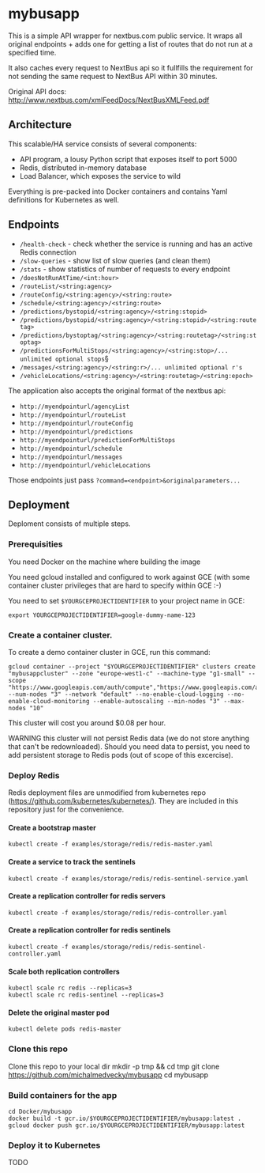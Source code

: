# mybusapp

This is a simple API wrapper for nextbus.com public service. It wraps all original endpoints + adds one for getting a list of routes that do not run at a specified time.

It also caches every request to NextBus api so it fullfills the requirement for not sending the same request to NextBus API within 30 minutes.

Original API docs: http://www.nextbus.com/xmlFeedDocs/NextBusXMLFeed.pdf

## Architecture

This scalable/HA service consists of several components:
- API program, a lousy Python script that exposes itself to port 5000
- Redis, distributed in-memory database
- Load Balancer, which exposes the service to wild

Everything is pre-packed into Docker containers and contains Yaml definitions for Kubernetes as well.

## Endpoints

* `/health-check` - check whether the service is running and has an active Redis connection
* `/slow-queries` - show list of slow queries (and clean them)
* `/stats` - show statistics of number of requests to every endpoint
* `/doesNotRunAtTime/<int:hour>`
* `/routeList/<string:agency>`
* `/routeConfig/<string:agency>/<string:route>`
* `/schedule/<string:agency>/<string:route>`
* `/predictions/bystopid/<string:agency>/<string:stopid>`
* `/predictions/bystopid/<string:agency>/<string:stopid>/<string:routetag>`
* `/predictions/bystoptag/<string:agency>/<string:routetag>/<string:stoptag>`
* `/predictionsForMultiStops/<string:agency>/<string:stop>/... unlimited optional stops`§
* `/messages/<string:agency>/<string:r>/... unlimited optional r's`
* `/vehicleLocations/<string:agency>/<string:routetag>/<string:epoch>`
 
The application also accepts the original format of the nextbus api:

* `http://myendpointurl/agencyList`
* `http://myendpointurl/routeList`
* `http://myendpointurl/routeConfig`
* `http://myendpointurl/predictions`
* `http://myendpointurl/predictionForMultiStops`
* `http://myendpointurl/schedule`
* `http://myendpointurl/messages`
* `http://myendpointurl/vehicleLocations`

Those endpoints just pass `?command=<endpoint>&originalparameters...`

## Deployment

Deploment consists of multiple steps. 

### Prerequisities

You need Docker on the machine where building the image

You need gcloud installed and configured to work against GCE (with some container cluster privileges that are hard to specify within GCE :-)

You need to set `$YOURGCEPROJECTIDENTIFIER` to your project name in GCE:

    export YOURGCEPROJECTIDENTIFIER=google-dummy-name-123

### Create a container cluster.

To create a demo container cluster in GCE, run this command:

    gcloud container --project "$YOURGCEPROJECTIDENTIFIER" clusters create "mybusappcluster" --zone "europe-west1-c" --machine-type "g1-small" --scope "https://www.googleapis.com/auth/compute","https://www.googleapis.com/auth/devstorage.read_only","https://www.googleapis.com/auth/logging.write","https://www.googleapis.com/auth/servicecontrol","https://www.googleapis.com/auth/service.management.readonly" --num-nodes "3" --network "default" --no-enable-cloud-logging --no-enable-cloud-monitoring --enable-autoscaling --min-nodes "3" --max-nodes "10"

This cluster will cost you around $0.08 per hour.

WARNING this cluster will not persist Redis data (we do not store anything that can't be redownloaded). Should you need data to persist, you need to add persistent storage to Redis pods (out of scope of this excercise).

### Deploy Redis 

Redis deployment files are unmodified from kubernetes repo (https://github.com/kubernetes/kubernetes/). They are included in this repository just for the convenience.

#### Create a bootstrap master
   
    kubectl create -f examples/storage/redis/redis-master.yaml

#### Create a service to track the sentinels
    
    kubectl create -f examples/storage/redis/redis-sentinel-service.yaml

#### Create a replication controller for redis servers

    kubectl create -f examples/storage/redis/redis-controller.yaml

#### Create a replication controller for redis sentinels

    kubectl create -f examples/storage/redis/redis-sentinel-controller.yaml

#### Scale both replication controllers

    kubectl scale rc redis --replicas=3
    kubectl scale rc redis-sentinel --replicas=3

#### Delete the original master pod

    kubectl delete pods redis-master
    
### Clone this repo

Clone this repo to your local dir
    mkdir -p tmp && cd tmp
    git clone https://github.com/michalmedvecky/mybusapp
    cd mybusapp
 
### Build containers for the app
    cd Docker/mybusapp
    docker build -t gcr.io/$YOURGCEPROJECTIDENTIFIER/mybusapp:latest .
    gcloud docker push gcr.io/$YOURGCEPROJECTIDENTIFIER/mybusapp:latest

### Deploy it to Kubernetes
TODO

